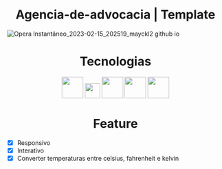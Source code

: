 <h1 align="center">Agencia-de-advocacia | Template</h1>

![Opera Instantâneo_2023-02-15_202519_mayckl2 github io](https://user-images.githubusercontent.com/103364944/219215456-c2bb1aec-f9e0-458c-af2d-2cb5af37d47f.png)

<h1 align="center">Tecnologias</h1>

<div align="center">
  <img style="width:50px" src="https://user-images.githubusercontent.com/103364944/219129140-cd95b8d4-0ad6-4cca-a11b-dadbf29df3ee.png">
  <img style="width:35px" src="https://user-images.githubusercontent.com/103364944/219129521-65ddf37d-42ee-4c48-8998-3a2db772c2fe.png">
  <img style="width:50px" src="https://user-images.githubusercontent.com/103364944/219129572-2d2d7d2a-74c8-40b5-a30b-b1ba9434b767.png">
  <img style="width:50px" src="https://user-images.githubusercontent.com/103364944/219129926-cf82595f-330e-4f62-9b70-2dc7e57dc5c6.png">
  <img style="width:50px" src="https://user-images.githubusercontent.com/103364944/219129675-071b284a-1229-4575-95c3-712f6445b575.png">
</div>

<h1 align="center">Feature</h1>

- [x] Responsivo
- [x] Interativo
- [x] Converter temperaturas entre celsius, fahrenheit e kelvin
